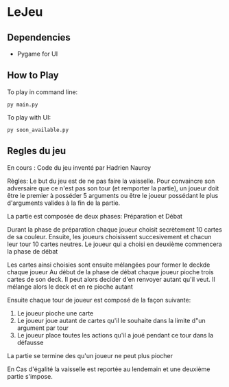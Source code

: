 # LeJeu

## Dependencies

- Pygame for UI

## How to Play

To play in command line:

    py main.py


To play with UI:

    py soon_available.py

## Regles du jeu
En cours : Code du jeu inventé par Hadrien Nauroy

Règles: Le but du jeu est de ne pas faire la vaisselle.
Pour convaincre son adversaire que ce n'est pas son tour
(et remporter la partie), un joueur doit être le premier
à posséder 5 arguments ou être le joueur possédant le
plus d'arguments valides à la fin de la partie.

La partie est composée de deux phases: Préparation et Débat

Durant la phase de préparation chaque joueur choisit secrètement 10 cartes
de sa couleur. Ensuite, les joueurs choisissent succesivement et chacun leur tour 10 cartes neutres.
Le joueur qui a choisi en deuxième commencera la phase de débat

Les cartes ainsi choisies sont ensuite mélangées pour former le deckde chaque joueur
Au début de la phase de débat chaque joueur pioche trois cartes de son deck. Il peut alors decider d'en renvoyer autant qu'il veut.
Il mélange alors le deck et en re pioche autant

Ensuite chaque tour de joueur est composé de la façon suivante:

1) Le joueur pioche une carte
2) Le joueur joue autant de cartes qu'il le souhaite dans la limite d"un argument par tour
3) Le joueur place toutes les actions qu'il a joué pendant ce tour dans la défausse

La partie se termine des qu'un joueur ne peut plus piocher

En Cas d'égalité la vaisselle est reportée au lendemain et une deuxième partie s'impose.

